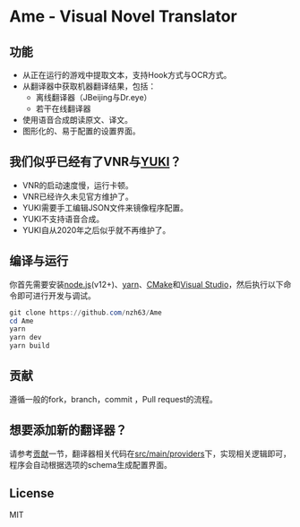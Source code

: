 # Ame - Visual Novel Translator

## 功能
* 从正在运行的游戏中提取文本，支持Hook方式与OCR方式。
* 从翻译器中获取机器翻译结果，包括：
  * 离线翻译器（JBeijing与Dr.eye）
  * 若干在线翻译器
* 使用语音合成朗读原文、译文。
* 图形化的、易于配置的设置界面。

## 我们似乎已经有了VNR与[YUKI](https://github.com/project-yuki/YUKI)？
* VNR的启动速度慢，运行卡顿。
* VNR已经许久未见官方维护了。
* YUKI需要手工编辑JSON文件来镜像程序配置。
* YUKI不支持语音合成。
* YUKI自从2020年之后似乎就不再维护了。

## 编译与运行
你首先需要安装[node.js](https://nodejs.org/en/)(v12+)、[yarn](https://yarnpkg.com/)、[CMake](https://cmake.org/)和[Visual Studio](https://visualstudio.microsoft.com/)，然后执行以下命令即可进行开发与调试。
```powershell
git clone https://github.com/nzh63/Ame
cd Ame
yarn
yarn dev
yarn build
```

## 贡献
遵循一般的fork，branch，commit ，Pull request的流程。

## 想要添加新的翻译器？
请参考[贡献](#贡献)一节，翻译器相关代码在[src/main/providers](./src/main/providers)下，实现相关逻辑即可，程序会自动根据选项的schema生成配置界面。

## License
MIT
